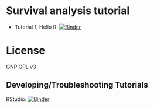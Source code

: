 # Survival analysis tutorial 

- Tutorial 1, Hello R: [![Binder](http://mybinder.org/badge_logo.svg)](http://mybinder.org/v2/gh/brentnall/tutorial-survival/main?urlpath=shiny/tutorial-survival/Intro.Rmd)

# License

GNP GPL v3

## Developing/Troubleshooting Tutorials

RStudio: [![Binder](http://mybinder.org/badge_logo.svg)](http://mybinder.org/v2/gh/brentnall/tutorial-survival/main?urlpath=rstudio)


